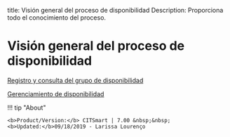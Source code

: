 title:  Visión general del proceso de disponibilidad
Description: Proporciona todo el conocimiento del proceso. 
# Visión general del proceso de disponibilidad

[Registro y consulta del grupo de disponibilidad](/es-es/citsmart-platform-7/processes/availability/availability-group.html)

[Gerenciamiento de disponibilidad](/es-es/citsmart-platform-7/processes/availability/availability-management.html)

!!! tip "About"

    <b>Product/Version:</b> CITSmart | 7.00 &nbsp;&nbsp;
    <b>Updated:</b>09/18/2019 - Larissa Lourenço
